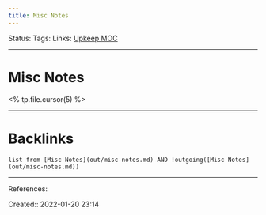 ```yaml
---
title: Misc Notes
---
```

Status: 
Tags: 
Links: [Upkeep MOC](out/upkeep-moc.md)
___
# Misc Notes
<% tp.file.cursor(5) %>
___
# Backlinks
```dataview
list from [Misc Notes](out/misc-notes.md) AND !outgoing([Misc Notes](out/misc-notes.md))
```
___
References:

Created:: 2022-01-20 23:14
